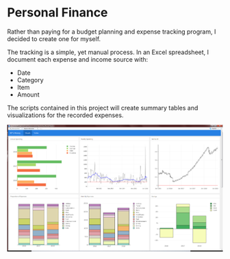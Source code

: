 # Personal Finance

Rather than paying for a budget planning and expense tracking program, I decided to create one for myself.

The tracking is a simple, yet manual process.  In an Excel spreadsheet, I document each expense and income source with:

 - Date
 - Category
 - Item
 - Amount
 
The scripts contained in this project will create summary tables and visualizations for the recorded expenses.

![](dashboard.png)

